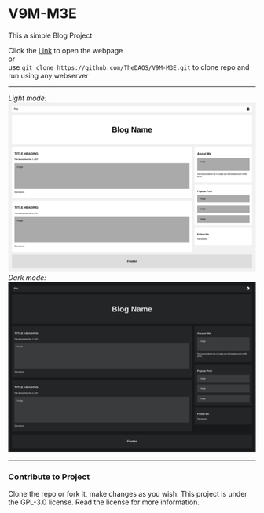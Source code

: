# V9M-M3E

This a simple Blog Project

Click the [Link](https://thedaos.github.io/V9M-M3E/) to open the webpage  
or   
use `git clone https://github.com/TheDAOS/V9M-M3E.git` to clone repo and run using any webserver   

---

*Light mode:*
![Light](Image/light.png)
*Dark mode:*
![Dark](Image/Dark.png)

---
### Contribute to Project
Clone the repo or fork it, make changes as you wish.
This project is under the GPL-3.0 license. Read the license for more information.
